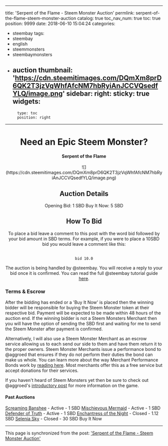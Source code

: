
---
title: 'Serpent of the Flame - Steem Monster Auction'
permlink: serpent-of-the-flame-steem-monster-auction
catalog: true
toc_nav_num: true
toc: true
position: 9999
date: 2018-06-10 15:04:24
categories:
- steembay
tags:
- steembay
- english
- steemmonsters
- steembaymonsters
- auction
thumbnail: 'https://cdn.steemitimages.com/DQmXm8prD6QK2T3jzVqWhfAfcNM7hbRyiAnJCCVQsedfYLQ/image.png'
sidebar:
    right:
        sticky: true
widgets:
    -
        type: toc
        position: right
---


# <center>Need an Epic Steem Monster?</center>
#### <center>Serpent of the Flame</center>
<center>![](https://cdn.steemitimages.com/DQmXm8prD6QK2T3jzVqWhfAfcNM7hbRyiAnJCCVQsedfYLQ/image.png)</center>

## <center> Auction Details </center>
<center>Opening Bid: 1 SBD
Buy It Now: 5 SBD
</center>

## <center> How To Bid </center>
<center>To place a bid leave a comment to this post with the word bid followed by your bid amount in SBD terms. For example, if you were to place a 10SBD bid you would leave a comment like this:

<br>```bid 10.0```

The auction is being handled by @steembay. You will receive a reply to your bid once it is confirmed. You can read the full @steembay tutorial guide [here](https://steemit.com/howto/@steembay/steembay-quick-tutorial).

</center>

### Terms & Escrow

After the bidding has ended or a 'Buy It Now' is placed then the winning bidder will be responsible for buying the Steem Monster token at their respective bid. Payment will be expected to be made within 48 hours of the auction end. If the winning bidder is not a Steem Monsters Merchant then you will have the option of sending the SBD first and waiting for me to send the Steem Monster after payment is confirmed.

Alternatively, I will also use a Steem Monster Merchant as an escrow service allowing us to each send our side to them and have them return it to the proper owners. Steem Monster Merchants issue a performance bond to @aggroed that ensures if they do not perform their duties the bond can make us whole. You can learn more about the way Merchant Performance Bonds work by [reading here](https://steemit.com/steemmonsters/@steemmonsters/trading-in-steem-monsters-is-now-live). Most merchants offer this as a free service but accept donations for their services.

If you haven't heard of Steem Monsters yet then be sure to check out @aggroed's [introductory post](https://steemit.com/steemmonsters/@aggroed/steem-monsters-alpha-release-a-collectible-trading-card-game-with-rpg-elements-comes-alive-on-the-steem-blockchain) for more information on the game.

#### Past Auctions
[Screaming Banshee](https://steemit.com/steembay/@patrickulrich/screaming-banshee-steem-monster-auction) - Active - 1 SBD
[Mischievous Mermaid](https://steemit.com/steembay/@patrickulrich/mischievous-mermaid-steem-monster-auction) - Active - 1 SBD
[Defender of Truth](https://steemit.com/steembay/@patrickulrich/defender-of-truth-steem-monster-auction) - Active - 1 SBD
[Enchantress of the Night](https://steemit.com/steembay/@patrickulrich/enchantress-of-the-night-steem-monster-auction) - Closed - 1.12 SBD
[Selenia Sky](https://steemit.com/steembay/@patrickulrich/selenia-s-sky-steem-monster-auction) - Closed - 30 SBD Buy It Now

- - -

This page is synchronized from the post: ['Serpent of the Flame - Steem Monster Auction'](https://steemit.com/@patrickulrich/serpent-of-the-flame-steem-monster-auction)
